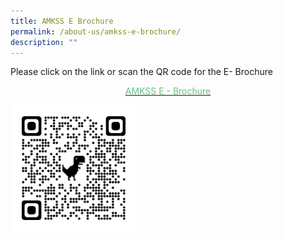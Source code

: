 ```yaml
---
title: AMKSS E Brochure
permalink: /about-us/amkss-e-brochure/
description: ""
---
```

Please click on the link or scan the QR code for the E- Brochure

<p style="text-align:center;"><a href="https://issuu.com/touche-design/docs/amkss_brochure_2023?fr=sODc2OTY0Nzk2OTg"><font color="#62C183">AMKSS E - Brochure</font></a></p>

<style>  
img {  
  display: block;  
  margin-left: auto;  
  margin-right: auto;  
}  
</style>  
<img src="images/qrcode-e-brochure%20-%202023.png" alt="AMKSS E - Brochure" style="width:40%;">